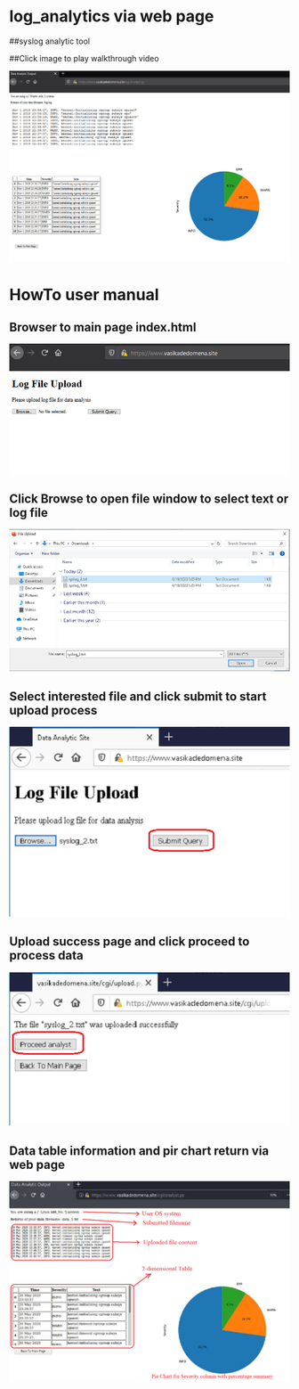 # log_analytics via web page

##syslog analytic tool

##Click image to play walkthrough video

[![Watch the video](https://github.com/scheehan/log_analytics/blob/master/tmp/win_ui_output.png)](https://youtu.be/WKhBria18cM)

# __HowTo user manual__


## __Browser to main page index.html__
![Image of screenshot](https://github.com/scheehan/log_analytics/blob/master/images/UI_upload.png)

## __Click Browse to open file window to select text or log file__
![Image of screenshot](https://github.com/scheehan/log_analytics/blob/master/images/browse_file.png)

## __Select interested file and click submit to start upload process__
![Image of screenshot](https://github.com/scheehan/log_analytics/blob/master/images/selected_file_h.png)

## __Upload success page and click proceed to process data__
![Image of screenshot](https://github.com/scheehan/log_analytics/blob/master/images/upload_success_h.png)

## __Data table information and pir chart return via web page__
![Image of screenshot](https://github.com/scheehan/log_analytics/blob/master/images/linux_ui_output_exp.png)

